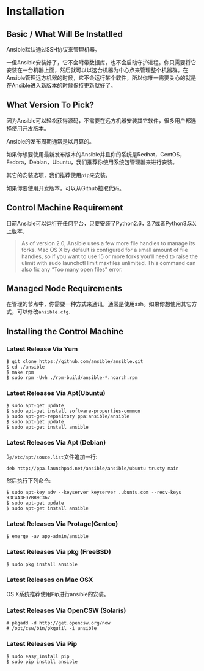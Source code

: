 # Installation

## Basic / What Will Be Instatlled

Ansible默认通过SSH协议来管理机器。

一但Ansible安装好了，它不会附带数据库，也不会启动守护进程。你只需要将它安装在一台机器上面，然后就可以以这台机器为中心点来管理整个机器群。在Ansible管理远方机器的时候，它不会运行某个软件，所以你唯一需要关心的就是在Ansible进入新版本的时候保持更新就好了。

## What Version To Pick?

因为Ansible可以轻松获得源码，不需要在远方机器安装其它软件，很多用户都选择使用开发版本。

Ansible的发布周期通常是以月算的。

如果你想要使用最新发布版本的Ansible并且你的系统是Redhat，CentOS，Fedora，Debian，Ubuntu，我们推荐你使用系统包管理器来进行安装。

其它的安装选项，我们推荐使用`pip`来安装。

如果你要使用开发版本，可以从Github拉取代码。

## Control Machine Requirement

目前Ansible可以运行在任何平台，只要安装了Python2.6，2.7或者Python3.5以上版本。

> As of version 2.0, Ansible uses a few more file handles to manage its forks. Mac OS X by default is configured for a small amount of file handles, so if you want to use 15 or more forks you’ll need to raise the ulimit with sudo launchctl limit maxfiles unlimited. This command can also fix any “Too many open files” error.

## Managed Node Requirements

在管理的节点中，你需要一种方式来通讯，通常是使用ssh。如果你想使用其它方式，可以修改`ansible.cfg`.

## Installing the Control Machine

### Latest Release Via Yum

```shell
$ git clone https://github.com/ansible/ansible.git
$ cd ./ansible
$ make rpm
$ sudo rpm -Uvh ./rpm-build/ansible-*.noarch.rpm
```

### Latest Releases Via Apt(Ubuntu)

```shell
$ sudo apt-get update
$ sudo apt-get install software-properties-common
$ sudo apt-get-repository ppa:ansible/ansible
$ sudo apt-get update
$ sudo apt-get install ansible
```

### Latest Releases Via Apt (Debian)

为`/etc/apt/souce.list`文件追加一行:

`deb http://ppa.launchpad.net/ansible/ansible/ubuntu trusty main`

然后执行下列命令:

```shell
$ sudo apt-key adv --keyserver keyserver .ubuntu.com --recv-keys 93C4A3FD7BB9C367
$ sudo apt-get update
$ sudo apt-get install ansible
```

### Latest Releases Via Protage(Gentoo)

`$ emerge -av app-admin/ansible`

### Latest Releases Via pkg (FreeBSD)

`$ sudo pkg install ansible`

### Latest Releases on Mac OSX

OS X系统推荐使用Pip进行ansible的安装。

### Latest Releases Via OpenCSW (Solaris)

```shell
# pkgadd -d http://get.opencsw.org/now
# /opt/csw/bin/pkgutil -i ansible
```

### Latest Releases Via Pip


```shell
$ sudo easy_install pip
$ sudo pip install ansible
```